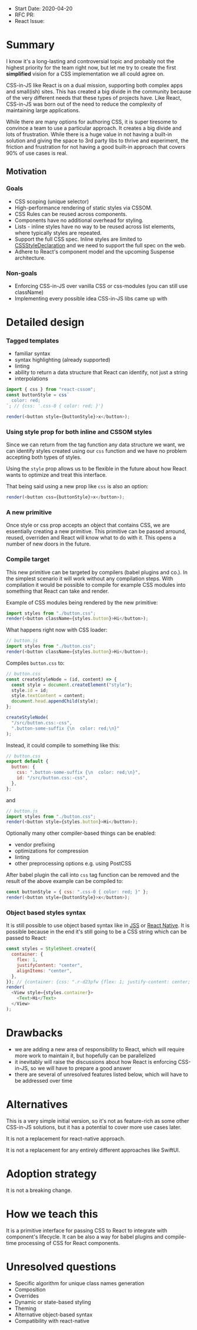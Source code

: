 - Start Date: 2020-04-20
- RFC PR:
- React Issue:

# Summary

I know it's a long-lasting and controversial topic and probably not the highest priority for the team right now, but let me try to create the first **simplified** vision for a CSS implementation we all could agree on.

CSS-in-JS like React is on a dual mission, supporting both complex apps and small(ish) sites. This has created a big divide in the community because of the very different needs that these types of projects have. Like React, CSS-in-JS was born out of the need to reduce the complexity of maintaining large applications.

While there are many options for authoring CSS, it is super tiresome to convince a team to use a particular approach. It creates a big divide and lots of frustration. While there is a huge value in not having a built-in solution and giving the space to 3rd party libs to thrive and experiment, the friction and frustration for not having a good built-in approach that covers 90% of use cases is real.

## Motivation

### Goals

- CSS scoping (unique selector)
- High-performance rendering of static styles via CSSOM.
- CSS Rules can be reused across components.
- Components have no additional overhead for styling.
- Lists - inline styles have no way to be reused across list elements, where typically styles are repeated.
- Support the full CSS spec. Inline styles are limited to [CSSStyleDeclaration](https://developer.mozilla.org/en-US/docs/Web/API/CSSStyleDeclaration) and we need to support the full spec on the web.
- Adhere to React's component model and the upcoming Suspense architecture.

### Non-goals

- Enforcing CSS-in-JS over vanilla CSS or css-modules (you can still use className)
- Implementing every possible idea CSS-in-JS libs came up with

# Detailed design

### Tagged templates

- familiar syntax
- syntax highlighting (already supported)
- linting
- ability to return a data structure that React can identify, not just a string
- interpolations

```js
import { css } from "react-cssom";
const buttonStyle = css`
  color: red;
`; // {css: '.css-0 { color: red; }'}

render(<button style={buttonStyle}>x</button>);
```

### Using style prop for both inline and CSSOM styles

Since we can return from the tag function any data structure we want, we can identify styles created using our `css` function and we have no problem accepting both types of styles.

Using the `style` prop allows us to be flexible in the future about how React wants to optimize and treat this interface.

That being said using a new prop like `css` is also an option:

```js
render(<button css={buttonStyle}>x</button>);
```

### A new primitive

Once style or css prop accepts an object that contains CSS, we are essentially creating a new primitive. This primitive can be passed arround, reused, overriden and React will know what to do with it. This opens a number of new doors in the future.

### Compile target

This new primitive can be targeted by compilers (babel plugins and co.). In the simplest scenario it will work without any compilation steps. With compilation it would be possible to compile for example CSS modules into something that React can take and render.

Example of CSS modules being rendered by the new primitive:

```js
import styles from "./button.css";
render(<button className={styles.button}>Hi</button>);
```

What happens right now with CSS loader:

```js
// button.js
import styles from "./button.css";
render(<button className={styles.button}>Hi</button>);
```

Compiles `button.css` to:

```js
// button.css
const createStyleNode = (id, content) => {
  const style = document.createElement("style");
  style.id = id;
  style.textContent = content;
  document.head.appendChild(style);
};

createStyleNode(
  "/src/button.css:-css",
  ".button-some-suffix {\n  color: red;\n}"
);
```

Instead, it could compile to something like this:

```js
// button.css
export default {
  button: {
    css: ".button-some-suffix {\n  color: red;\n}",
    id: "/src/button.css:-css",
  },
};
```

and

```js
// button.js
import styles from "./button.css";
render(<button style={styles.button}>Hi</button>);
```

Optionally many other compiler-based things can be enabled:

- vendor prefixing
- optimizations for compression
- linting
- other preprocessing options e.g. using PostCSS

After babel plugin the call into `css` tag function can be removed and the result of the above example can be compiled to:

```js
const buttonStyle = { css: ".css-0 { color: red; }" };
render(<button style={buttonStyle}>x</button>);
```

### Object based styles syntax

It is still possible to use object based syntax like in [JSS](https://github.com/cssinjs/jss/blob/master/docs/jss-syntax.md) or [React Native](https://reactnative.dev/docs/stylesheet). It is possible because in the end it's still going to be a CSS string which can be passed to React:

```js
const styles = StyleSheet.create({
  container: {
    flex: 1,
    justifyContent: "center",
    alignItems: "center",
  },
}); // {container: {css: ".r-d23pfw {flex: 1; justify-content: center; align-items: center;"}}
render(
  <View style={styles.container}>
    <Text>Hi</Text>
  </View>
);
```

# Drawbacks

- we are adding a new area of responsibility to React, which will require more work to maintain it, but hopefully can be parallelized
- it inevitably will raise the discussions about how React is enforcing CSS-in-JS, so we will have to prepare a good answer
- there are several of unresolved features listed below, which will have to be addressed over time

# Alternatives

This is a very simple initial version, so it's not as feature-rich as some other CSS-in-JS solutions, but it has a potential to cover more use cases later.

It is not a replacement for react-native approach.

It is not a replacement for any entirely different approaches like SwiftUI.

# Adoption strategy

It is not a breaking change.

# How we teach this

It is a primitive interface for passing CSS to React to integrate with component's lifecycle. It can be also a way for babel plugins and compile-time processing of CSS for React components.

# Unresolved questions

- Specific algorithm for unique class names generation
- Composition
- Overrides
- Dynamic or state-based styling
- Theming
- Alternative object-based syntax
- Compatibility with react-native
